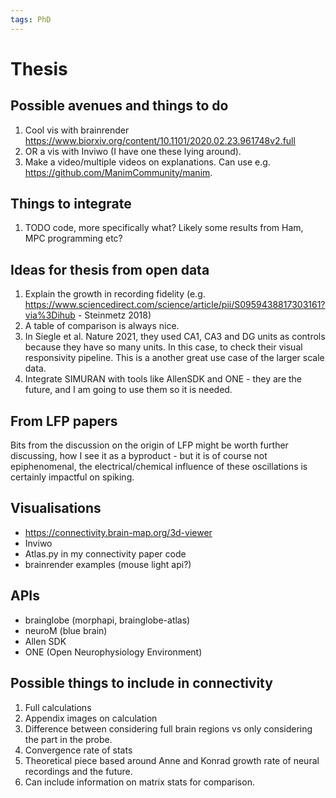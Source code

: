 ```yaml
---
tags: PhD
---
```


# Thesis

## Possible avenues and things to do

1. Cool vis with brainrender https://www.biorxiv.org/content/10.1101/2020.02.23.961748v2.full
2. OR a vis with Inviwo (I have one these lying around).
3. Make a video/multiple videos on explanations. Can use e.g. https://github.com/ManimCommunity/manim.

## Things to integrate

1. TODO code, more specifically what? Likely some results from Ham, MPC programming etc?

## Ideas for thesis from open data

1. Explain the growth in recording fidelity (e.g. https://www.sciencedirect.com/science/article/pii/S0959438817303161?via%3Dihub - Steinmetz 2018)
2. A table of comparison is always nice.
3. In Siegle et al. Nature 2021, they used CA1, CA3 and DG units as controls because they have so many units. In this case, to check their visual responsivity pipeline. This is a another great use case of the larger scale data.
4. Integrate SIMURAN with tools like AllenSDK and ONE - they are the future, and I am going to use them so it is needed.

## From LFP papers

Bits from the discussion on the origin of LFP might be worth further discussing, how I see it as a byproduct - but it is of course not epiphenomenal, the electrical/chemical influence of these oscillations is certainly impactful on spiking. 

## Visualisations

- https://connectivity.brain-map.org/3d-viewer
- Inviwo
- Atlas.py in my connectivity paper code
- brainrender examples (mouse light api?)

## APIs

- brainglobe (morphapi, brainglobe-atlas)
- neuroM (blue brain)
- Allen SDK
- ONE (Open Neurophysiology Environment)

## Possible things to include in connectivity

1. Full calculations
2. Appendix images on calculation
3. Difference between considering full brain regions vs only considering the part in the probe.
4. Convergence rate of stats
5. Theoretical piece based around Anne and Konrad growth rate of neural recordings and the future.
6. Can include information on matrix stats for comparison.